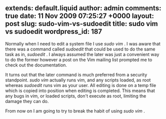 extends: default.liquid
author: admin
comments: true
date: 11 Nov 2009 07:25:27 +0000
layout: post
slug: sudo-vim-vs-sudoedit
title: sudo vim vs sudoedit
wordpress_id: 187
---

Normally when I need to edit a system file I use _sudo vim <filename>_. I was aware that there was a command called _sudoedit_ that could be used to do the same task as in, _sudoedit <filename>_. I always assumed the later was just a convenient way to do the former however a post on the Vim mailing list prompted me to check out the documentation.

It turns out that the later command is much preferred from a security standpoint. _sudo vim <filename>_ actually runs vim, and any scripts loaded, as root whereas _sudoedit <filename>_ runs vim as your user. All editing is done on a temp file which is copied into position when editing is completed. This means that any bugs in vim, or loaded scripts, don't execute as root, limiting the damage they can do.

From now on I am going to try to break the habit of using _sudo vim <filename>_.
